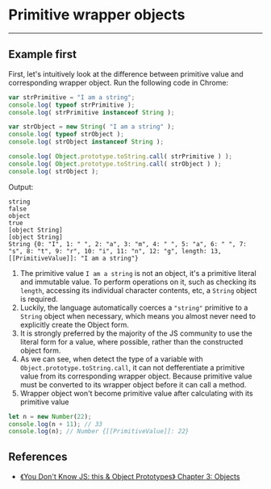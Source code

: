 # Primitive wrapper objects

***
## Example first
First, let's intuitively look at the difference between primitive value and
corresponding wrapper object. Run the following code in Chrome:
```js
var strPrimitive = "I am a string";
console.log( typeof strPrimitive );							
console.log( strPrimitive instanceof String );					

var strObject = new String( "I am a string" );
console.log( typeof strObject ); 								
console.log( strObject instanceof String );					

console.log( Object.prototype.toString.call( strPrimitive ) );
console.log( Object.prototype.toString.call( strObject ) );
console.log( strObject );
```
Output:
```
string
false
object
true
[object String]
[object String]
String {0: "I", 1: " ", 2: "a", 3: "m", 4: " ", 5: "a", 6: " ", 7: "s", 8: "t", 9: "r", 10: "i", 11: "n", 12: "g", length: 13, [[PrimitiveValue]]: "I am a string"}
```

1. The primitive value `I am a string` is not an object, it's a primitive
literal and immutable value. To perform operations on it, such as checking its
`length`, accessing its individual character contents, etc, a `String` object is
 required.
2. Luckily, the language automatically coerces a `"string"` primitive to a
`String` object when necessary, which means you almost never need to explicitly
create the Object form.
3. It is strongly preferred by the majority of the JS community to use the
literal form for a value, where possible, rather than the constructed object
form.
4. As we can see, when detect the type of a variable with
`Object.prototype.toString.call`, it can not defferentiate a primitive value
from its corresponding wrapper object. Because primitive value must be converted
to its wrapper object before it can call a method.
5. Wrapper object won't become primitive value after calculating with its
primitive value
```js
let n = new Number(22);
console.log(n + 11); // 33
console.log(n); // Number {[[PrimitiveValue]]: 22}
```





## References
* [《You Don't Know JS: this & Object Prototypes》 Chapter 3: Objects](https://github.com/getify/You-Dont-Know-JS/blob/master/this%20%26%20object%20prototypes/ch3.md)
